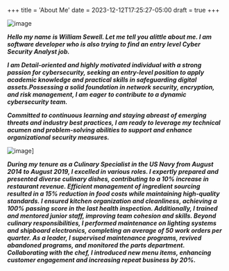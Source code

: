 +++
title = 'About Me'
date = 2023-12-12T17:25:27-05:00
draft = true
+++

![image](/will_1.1.jpg)

***Hello my name is William Sewell.  Let me tell you alittle about me. I am software developer who is also trying to find an entry level Cyber Security Analyst job.***

***I am Detail-oriented and highly motivated individual with a strong passion for cybersecurity, seeking an entry-level position to apply academic knowledge and practical skills in safeguarding digital assets.Possessing a solid foundation in network security, encryption, and risk management, I am eager to contribute to a dynamic cybersecurity team.***

***Committed to continuous learning and staying abreast of emerging threats and industry best practices, I am ready to leverage my technical acumen and problem-solving abilities to support and enhance organizational security measures.***

![image](will_2.jpg)]

***During my tenure as a Culinary Specialist in the US Navy from August 2014 to August 2019, I excelled in various roles. I expertly prepared and presented diverse culinary dishes, contributing to a 10% increase in restaurant revenue. Efficient management of ingredient sourcing resulted in a 15% reduction in food costs while maintaining high-quality standards. I ensured kitchen organization and cleanliness, achieving a 100% passing score in the last health inspection. Additionally, I trained and mentored junior staff, improving team cohesion and skills. Beyond culinary responsibilities, I performed maintenance on lighting systems and shipboard electronics, completing an average of 50 work orders per quarter. As a leader, I supervised maintenance programs, revived abandoned programs, and monitored the parts department. Collaborating with the chef, I introduced new menu items, enhancing customer engagement and increasing repeat business by 20%.***